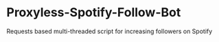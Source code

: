# Proxyless-Spotify-Follow-Bot
Requests based multi-threaded script for increasing followers on Spotify
